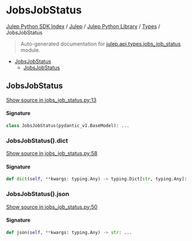 # JobsJobStatus

[Julep Python SDK Index](../../../README.md#julep-python-sdk-index) / [Julep](../../index.md#julep) / [Julep Python Library](../index.md#julep-python-library) / [Types](./index.md#types) / JobsJobStatus

> Auto-generated documentation for [julep.api.types.jobs_job_status](../../../../../../../julep/api/types/jobs_job_status.py) module.

- [JobsJobStatus](#jobsjobstatus)
  - [JobsJobStatus](#jobsjobstatus-1)

## JobsJobStatus

[Show source in jobs_job_status.py:13](../../../../../../../julep/api/types/jobs_job_status.py#L13)

#### Signature

```python
class JobsJobStatus(pydantic_v1.BaseModel): ...
```

### JobsJobStatus().dict

[Show source in jobs_job_status.py:58](../../../../../../../julep/api/types/jobs_job_status.py#L58)

#### Signature

```python
def dict(self, **kwargs: typing.Any) -> typing.Dict[str, typing.Any]: ...
```

### JobsJobStatus().json

[Show source in jobs_job_status.py:50](../../../../../../../julep/api/types/jobs_job_status.py#L50)

#### Signature

```python
def json(self, **kwargs: typing.Any) -> str: ...
```